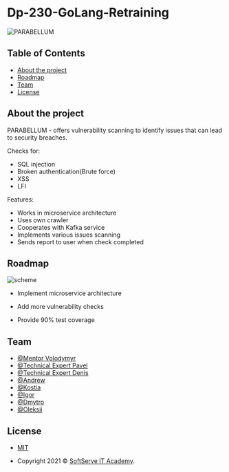 # Dp-230-GoLang-Retraining
![PARABELLUM](https://user-images.githubusercontent.com/19240229/176555940-05d247d3-aeb4-4075-8087-00b6a4c91ead.jpg)

## Table of Contents

 - [About the project](https://github.com/ITA-Dnipro/Dp-230-Golang-Retraining#About-the-project)
 - [Roadmap](https://github.com/ITA-Dnipro/Dp-230-Golang-Retraining#Roadmap)
 - [Team](https://github.com/ITA-Dnipro/Dp-230-Golang-Retraining#Team)
 - [License](https://github.com/ITA-Dnipro/Dp-230-Golang-Retraining#License)


## About the project

PARABELLUM - offers vulnerability scanning to identify issues
that can lead to security breaches. 

Checks for:
+ SQL injection
+ Broken authentication(Brute force)
+ XSS
+ LFI

Features:
+ Works in microservice architecture
+ Uses own crawler
+ Cooperates with Kafka service
+ Implements various issues scanning
+ Sends report to user when check completed

## Roadmap

![scheme](https://user-images.githubusercontent.com/73713876/184604059-50996323-78f2-4f4c-9d1c-cb8ab44c390f.png)


- Implement microservice architecture

- Add more vulnerability checks

- Provide 90% test coverage


## Team

- [@Mentor Volodymyr](https://github.com/VovaD199)
- [@Technical Expert Pavel](https://github.com/PavelAD)
- [@Technical Expert Denis](https://github.com/away4people)
- [@Andrew](https://github.com/OlegovichAndrew)
- [@Kostia](https://github.com/Moontary)
- [@Igor](https://github.com/igkostyuk)
- [@Dmytro](https://github.com/DmytroTHR)
- [@Oleksii](https://github.com/okutsen)

## License

- [MIT](https://choosealicense.com/licenses/mit/)

- Copyright 2021 © [SoftServe IT Academy](https://softserve.academy/).
